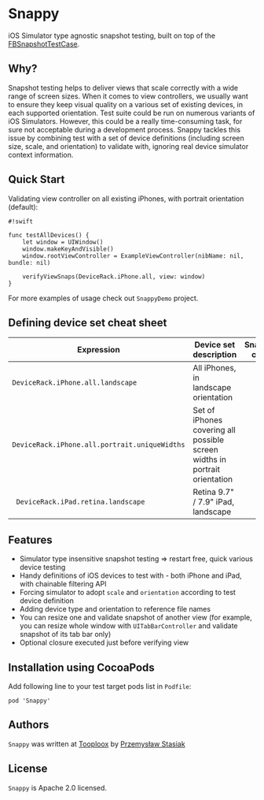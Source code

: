 Snappy
======

iOS Simulator type agnostic snapshot testing, built on top of the [FBSnapshotTestCase](https://github.com/facebook/ios-snapshot-test-case).

Why?
----

Snapshot testing helps to deliver views that scale correctly with a wide range of screen sizes. When it comes to view controllers, we usually want to ensure they keep visual quality on a various set of existing devices, in each supported orientation. Test suite could be run on numerous variants of iOS Simulators. However, this could be a really time-consuming task, for sure not acceptable during a development process. Snappy tackles this issue by combining test with a set of device definitions (including screen size, scale, and orientation) to validate with, ignoring real device simulator context information.

Quick Start
-----------

Validating view controller on all existing iPhones, with portrait orientation (default):

```
#!swift

func testAllDevices() {
    let window = UIWindow()
    window.makeKeyAndVisible()
    window.rootViewController = ExampleViewController(nibName: nil, bundle: nil)
    
    verifyViewSnaps(DeviceRack.iPhone.all, view: window)
}
```

For more examples of usage check out `SnappyDemo` project.

Defining device set cheat sheet
-------------------------------

| Expression                               | Device set description                   | Snapshot count |
| ---------------------------------------- | ---------------------------------------- | :------------: |
| `DeviceRack.iPhone.all.landscape`        | All iPhones, in landscape orientation    |       4        |
| `DeviceRack.iPhone.all.portrait.uniqueWidths` | Set of iPhones covering all possible screen widths in portrait orientation |       3        |
| ` DeviceRack.iPad.retina.landscape`      | Retina 9.7" / 7.9" iPad, landscape       |       1        |

Features
--------
* Simulator type insensitive snapshot testing => restart free, quick various device testing
* Handy definitions of iOS devices to test with - both iPhone and iPad, with chainable filtering API
* Forcing simulator to adopt `scale` and `orientation` according to test device definition
* Adding device type and orientation to reference file names
* You can resize one and validate snapshot of another view (for example, you can resize whole window with `UITabBarController` and validate snapshot of its tab bar only)
* Optional closure executed just before verifying view

Installation using CocoaPods
----------------------------

Add following line to your test target pods list in `Podfile`:

`pod 'Snappy'`

Authors
-------

`Snappy` was written at [Tooploox](www.tooploox.com) by
[Przemysław Stasiak](https://github.com/pstasiak)

License
-------

`Snappy` is Apache 2.0 licensed.